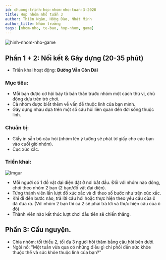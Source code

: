 ```yaml
---
id: chuong-trinh-hop-nhom-nho-tuan-3-2020
title: Họp nhóm nhỏ tuần 3
author: Thiên Ngân, Hồng Đào, Nhật Minh
author_title: Nhóm trưởng
tags: [nhom-nho, te-bao, hop-nhom, game]
---
```


![hinh-nhom-nho-game](https://images.unsplash.com/photo-1570303363992-7f95ee20ebdb?ixlib=rb-1.2.1&ixid=eyJhcHBfaWQiOjEyMDd9&auto=format&fit=crop&w=2100&q=80)

## Phần 1 + 2: Nối kết & Gây dựng (20-35 phút)

- Triển khai hoạt động: **Đường Vẫn Còn Dài**

### Mục tiêu:
- Mỗi bạn được cơ hội bày tỏ bản thân trước nhóm một cách thú vị, chủ động dựa trên trò chơi.
- Cả nhóm được biết thêm về vấn đề thuộc linh của bạn mình.
- Gây dựng nhau dựa trên một số câu hỏi liên quan đến đời sống thuộc linh.

### Chuẩn bị:
- Giấy in sẵn bộ câu hỏi (nhóm lên ý tưởng sẽ phát tờ giấy cho các bạn vào cuối giờ nhóm).
- Cục xúc xắc.

### Triển khai:

![Imgur](https://i.imgur.com/iSxN0XF.png)


- Mỗi người có 1 đồ vật đại diện đặt ở nơi bắt đầu. Đối với nhóm nào đông, chơi theo nhóm 2 bạn (2 bạn/đồ vật đại diện). 
- Từng thành viên lần lượt đổ xúc xắc và đi theo số bước như trên xúc xắc.  
- Khi đi đến bước nào, trả lời câu hỏi hoặc thực hiện theo yêu cầu của ô đã đưa ra. (Với nhóm 2 bạn thì cả 2 sẽ phải trả lời và thực hiện câu của ô đó) 
- Thành viên nào kết thúc lượt chơi đầu tiên sẽ chiến thắng. 

## Phần 3: Cầu nguyện.

- Chia nhóm: tối thiểu 2, tối đa 3 người hỏi thăm bằng câu hỏi bên dưới.
- Ngòi nổ: "Một tuần vừa qua có những điều gì chi phối đến sức khỏe thuộc thể và sức khỏe thuộc linh của bạn?"